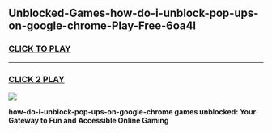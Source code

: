
## Unblocked-Games-how-do-i-unblock-pop-ups-on-google-chrome-Play-Free-6oa4l
<h3>
<a href="https://premium76.site?title=how-do-i-unblock-pop-ups-on-google-chrome&ref=23A">CLICK TO PLAY</a></h3>
<hr>

<h3>
<a href="https://premium76.site?title=how-do-i-unblock-pop-ups-on-google-chrome&ref=23A">CLICK 2 PLAY</a>
  
</h3>

<a href="https://premium76.site?title=how-do-i-unblock-pop-ups-on-google-chrome&ref=23A"><img src="https://clearcache.store/games.png"></a>


**how-do-i-unblock-pop-ups-on-google-chrome games unblocked: Your Gateway to Fun and Accessible Online Gaming**
